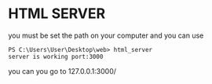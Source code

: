 # HTML SERVER
you must be set the path on your computer
and you can use
```
PS C:\Users\User\Desktop\web> html_server
server is working port:3000
```
you can you go to 127.0.0.1:3000/<your file name>